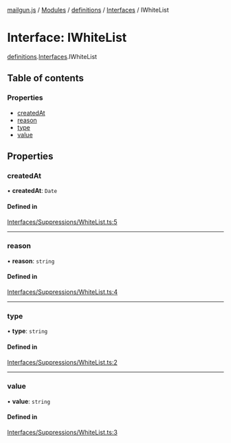 [mailgun.js](../README.md) / [Modules](../modules.md) / [definitions](../modules/definitions.md) / [Interfaces](../modules/definitions.Interfaces.md) / IWhiteList

# Interface: IWhiteList

[definitions](../modules/definitions.md).[Interfaces](../modules/definitions.Interfaces.md).IWhiteList

## Table of contents

### Properties

- [createdAt](definitions.Interfaces.IWhiteList.md#createdat)
- [reason](definitions.Interfaces.IWhiteList.md#reason)
- [type](definitions.Interfaces.IWhiteList.md#type)
- [value](definitions.Interfaces.IWhiteList.md#value)

## Properties

### createdAt

• **createdAt**: `Date`

#### Defined in

[Interfaces/Suppressions/WhiteList.ts:5](https://github.com/mailgun/mailgun.js/blob/73cbc82/lib/Interfaces/Suppressions/WhiteList.ts#L5)

___

### reason

• **reason**: `string`

#### Defined in

[Interfaces/Suppressions/WhiteList.ts:4](https://github.com/mailgun/mailgun.js/blob/73cbc82/lib/Interfaces/Suppressions/WhiteList.ts#L4)

___

### type

• **type**: `string`

#### Defined in

[Interfaces/Suppressions/WhiteList.ts:2](https://github.com/mailgun/mailgun.js/blob/73cbc82/lib/Interfaces/Suppressions/WhiteList.ts#L2)

___

### value

• **value**: `string`

#### Defined in

[Interfaces/Suppressions/WhiteList.ts:3](https://github.com/mailgun/mailgun.js/blob/73cbc82/lib/Interfaces/Suppressions/WhiteList.ts#L3)
